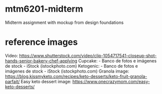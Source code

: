 # mtm6201-midterm
Midterm assignment with mockup from design foundations
# reference images
Video: https://www.shutterstock.com/video/clip-1054717541-closeup-shot-hands-senior-bakery-chef-applying
Cupcake: - Banco de fotos e imágenes de stock - iStock (istockphoto.com)
Ketogenic:  - Banco de fotos e imágenes de stock - iStock (istockphoto.com)
Granola image: https://blog.kissmyketo.com/recipes/keto-desserts/keto-fruit-granola-parfait/
Easy keto dessert image: https://www.onecrazymom.com/easy-keto-desserts/